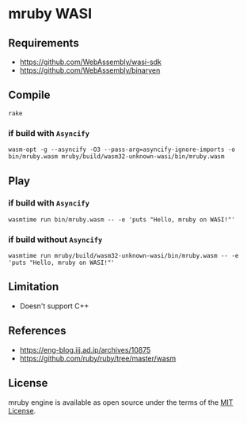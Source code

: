 mruby WASI
====

## Requirements

- https://github.com/WebAssembly/wasi-sdk
- https://github.com/WebAssembly/binaryen

## Compile

`rake`

### if build with `Asyncify`

`wasm-opt -g --asyncify -O3 --pass-arg=asyncify-ignore-imports -o bin/mruby.wasm mruby/build/wasm32-unknown-wasi/bin/mruby.wasm`

## Play

### if build with `Asyncify`

`wasmtime run bin/mruby.wasm -- -e 'puts "Hello, mruby on WASI!"'`

### if build without `Asyncify`

`wasmtime run mruby/build/wasm32-unknown-wasi/bin/mruby.wasm -- -e 'puts "Hello, mruby on WASI!"'`

## Limitation

- Doesn't support C++

## References

- https://eng-blog.iij.ad.jp/archives/10875
- https://github.com/ruby/ruby/tree/master/wasm

## License

mruby engine is available as open source under the terms of the [MIT License](http://opensource.org/licenses/MIT).
